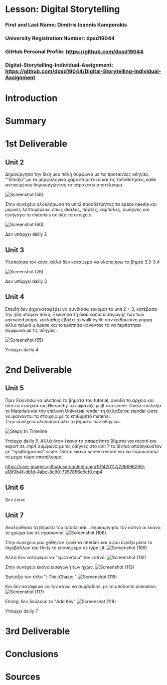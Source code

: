 # Lesson: Digital Storytelling

### First and Last Name: Dimitris Ioannis Kamperakis
### University Registration Number: dpsd19044
### GitHub Personal Profile: https://github.com/dpsd19044
### Digital-Storytelling-Individual-Assignment: https://github.com/dpsd19044/Digital-Storytelling-Individual-Assignment

# Introduction



# Summary


# 1st Deliverable
Unit 2
---------------
Δημιούργησα την δική μου πόλη σύμφωνα με τις προτιενόες οδηγίες.
"'Επαιξα" με τα μορφολογικά χαρακτηριστικά και τις τοποθετήσεις κάθε αντικειμένου δημιουργώντας το παρακατω αποτέλεσμα.


![Screenshot (58)](https://user-images.githubusercontent.com/101420117/227669220-5f52a9ce-d96f-457c-a998-48625a0e7678.png)

Στην συνέχεια ολοκλήρωσα το unit2 προσθέτωντας τα space needle και μερικές λεπτομέρειες όπως σκάλες, πόρτες, καμπύλες, σωλήνες και εισήγαγα τα materials σε όλα τα στοιχεία.

![Screenshot (60)](https://user-images.githubusercontent.com/101420117/227669238-88735b22-b7d1-4245-925e-04f4521cd05f.png)

Δεν υπάρχει dailiy 2


Unit 3
---------------
Υλοποίησα τον κόνο, αλλά δεν κατάφερα να υλοποιήσω τα βήμτα 3.3-3.4


![Screenshot (26)](https://user-images.githubusercontent.com/101420117/227669269-a60af376-3347-4ba3-adfc-771e6b01de88.png)


Δεν υπάρχει dailiy 3

Unit 4
---------------
Επειδή δεν έιχα καταφέρει να συνδιάσω (ακόμα) τα unit 2 + 3, κατέβασα την ήδη υπάρον πόλη. Ξεκίνησα τη διαδικασία εισαγωγής των των animated props. 
κατλάθος έβαλα το walk cycle σαν άνθρωπινη μορφη
αλλα τελικά μ άρεσε και το κράτησα κάνοντας το να περπατησει σύμφωνα με τις οδηγίες. 


![Screenshot (55)](https://user-images.githubusercontent.com/101420117/227671516-d061374f-b96d-42a6-9bd7-d08d813d3de2.png)


Yπάρχει dailiy 4




# 2nd Deliverable
Unit 5
---------------
Πριν ξεκινήσω να υλοποιώ τα βήματα του tutorial, άνοιξα το αρχείο και όλα τα στοιχεία του Hierarchy τα εμφάνιζε μωβ στo scene. Οπότε επέλεξα το Materials και την επιλογή Universal render τη άλλαξα σε standar ώστε να φαίνονται τα στοιχεία με το επιθυμητό material. <br>
Στην συνέχεια υλοποιήσα όλα τα βήματα των οδηγιών.

![Steps_In_Timeline](https://user-images.githubusercontent.com/101420117/236696630-0dfece1f-9b0a-422f-b595-6ca0a571213f.png)


Yπάρχει dailiy 5.
Αλλά όταν έκανα τα απαραίτητα βήματα για record και export σε .mp4 σύμφωνα με τις οδηγίες στο unit 7 το βίντεο αποθηκευόταν με "προβληματικό" scale. Οπότε έκανα screen record για να παρουσιάσω το μεχρι τώρα αποτέλεσμα.

https://user-images.githubusercontent.com/101420117/236696290-a18f0b4f-db1d-4abc-8c90-7357856e5cf0.mp4

Unit 6
---------------
Δεν έγινε

Unit 7
---------------
Ακολούθησα τα βήματα του tutorial και... δημιουργησα τον καπνό αι έκανα το χρώμα του σε πρασιονπο.
![Screenshot (108)](https://user-images.githubusercontent.com/101420117/236702319-a20d0581-dafd-4ed1-8014-f90a012c6cf5.png)

Στην συνεχεια μου χάθηκαν ξανά τα mterials και αφου έψαξα μέσα το περιβάλλον του Unity το επανέφερα σε type Lit.
![Screenshot (109)](https://user-images.githubusercontent.com/101420117/236702431-72f1a84a-b886-4e04-858e-59c4d760e249.png)

Αλλά δεν κατάφερα να "εμφανήσω" τον καπνό.
![Screenshot (112)](https://user-images.githubusercontent.com/101420117/236702434-c20d0e18-8b0c-4212-aeb9-3ab1b75f3cbb.png)

Στην συνέχεια έκανα εισαγωγή των ήχων.
![Screenshot (113)](https://user-images.githubusercontent.com/101420117/236702465-e0c45124-981f-4f7e-9b7d-8ebe4d27a2de.png)

Έφτιαξα τον τίτλο "::The::Chase::"
![Screenshot (115)](https://user-images.githubusercontent.com/101420117/236702499-b828ee86-3b28-474b-870e-e947852ba663.png)


Και δεν κατάφερα να τον κάνω να συμβαδίσει με το υπόλοιπο animation.
![Screenshot (117)](https://user-images.githubusercontent.com/101420117/236702537-72dc2ddd-3fe1-40e3-ba3e-e53a9eec283d.png)

Επίσης δεν δούλευε το "Add Key"
![Screenshot (118)](https://user-images.githubusercontent.com/101420117/236702560-774f682d-cd15-481f-8640-c8545ff75007.png)

Yπάρχει dailiy 7






# 3rd Deliverable 


# Conclusions


# Sources
